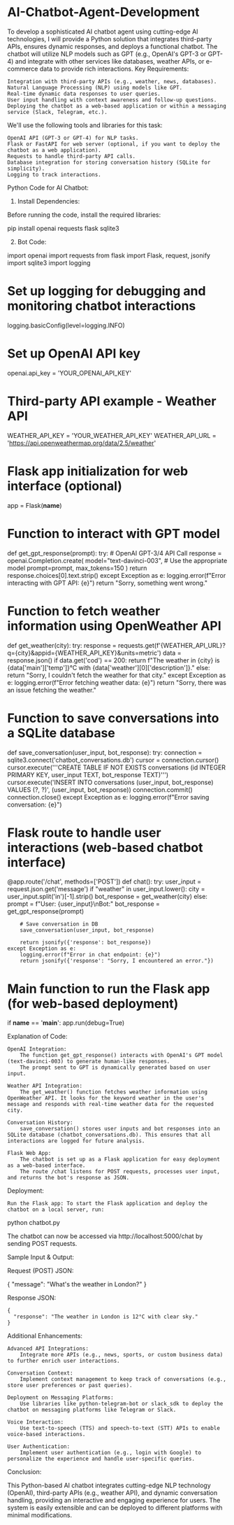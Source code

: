 # AI-Chatbot-Agent-Development
To develop a sophisticated AI chatbot agent using cutting-edge AI technologies, I will provide a Python solution that integrates third-party APIs, ensures dynamic responses, and deploys a functional chatbot. The chatbot will utilize NLP models such as GPT (e.g., OpenAI's GPT-3 or GPT-4) and integrate with other services like databases, weather APIs, or e-commerce data to provide rich interactions.
Key Requirements:

    Integration with third-party APIs (e.g., weather, news, databases).
    Natural Language Processing (NLP) using models like GPT.
    Real-time dynamic data responses to user queries.
    User input handling with context awareness and follow-up questions.
    Deploying the chatbot as a web-based application or within a messaging service (Slack, Telegram, etc.).

We'll use the following tools and libraries for this task:

    OpenAI API (GPT-3 or GPT-4) for NLP tasks.
    Flask or FastAPI for web server (optional, if you want to deploy the chatbot as a web application).
    Requests to handle third-party API calls.
    Database integration for storing conversation history (SQLite for simplicity).
    Logging to track interactions.

Python Code for AI Chatbot:
1. Install Dependencies:

Before running the code, install the required libraries:

pip install openai requests flask sqlite3

2. Bot Code:

import openai
import requests
from flask import Flask, request, jsonify
import sqlite3
import logging

# Set up logging for debugging and monitoring chatbot interactions
logging.basicConfig(level=logging.INFO)

# Set up OpenAI API key
openai.api_key = 'YOUR_OPENAI_API_KEY'

# Third-party API example - Weather API
WEATHER_API_KEY = 'YOUR_WEATHER_API_KEY'
WEATHER_API_URL = 'https://api.openweathermap.org/data/2.5/weather'

# Flask app initialization for web interface (optional)
app = Flask(__name__)

# Function to interact with GPT model
def get_gpt_response(prompt):
    try:
        # OpenAI GPT-3/4 API Call
        response = openai.Completion.create(
            model="text-davinci-003",  # Use the appropriate model
            prompt=prompt,
            max_tokens=150
        )
        return response.choices[0].text.strip()
    except Exception as e:
        logging.error(f"Error interacting with GPT API: {e}")
        return "Sorry, something went wrong."

# Function to fetch weather information using OpenWeather API
def get_weather(city):
    try:
        response = requests.get(f'{WEATHER_API_URL}?q={city}&appid={WEATHER_API_KEY}&units=metric')
        data = response.json()
        if data.get('cod') == 200:
            return f"The weather in {city} is {data['main']['temp']}°C with {data['weather'][0]['description']}."
        else:
            return "Sorry, I couldn't fetch the weather for that city."
    except Exception as e:
        logging.error(f"Error fetching weather data: {e}")
        return "Sorry, there was an issue fetching the weather."

# Function to save conversations into a SQLite database
def save_conversation(user_input, bot_response):
    try:
        connection = sqlite3.connect('chatbot_conversations.db')
        cursor = connection.cursor()
        cursor.execute('''CREATE TABLE IF NOT EXISTS conversations
                          (id INTEGER PRIMARY KEY, user_input TEXT, bot_response TEXT)''')
        cursor.execute('INSERT INTO conversations (user_input, bot_response) VALUES (?, ?)', 
                       (user_input, bot_response))
        connection.commit()
        connection.close()
    except Exception as e:
        logging.error(f"Error saving conversation: {e}")

# Flask route to handle user interactions (web-based chatbot interface)
@app.route('/chat', methods=['POST'])
def chat():
    try:
        user_input = request.json.get('message')
        if "weather" in user_input.lower():
            city = user_input.split('in')[-1].strip()
            bot_response = get_weather(city)
        else:
            prompt = f"User: {user_input}\nBot:"
            bot_response = get_gpt_response(prompt)

        # Save conversation in DB
        save_conversation(user_input, bot_response)

        return jsonify({'response': bot_response})
    except Exception as e:
        logging.error(f"Error in chat endpoint: {e}")
        return jsonify({'response': "Sorry, I encountered an error."})

# Main function to run the Flask app (for web-based deployment)
if __name__ == '__main__':
    app.run(debug=True)

Explanation of Code:

    OpenAI Integration:
        The function get_gpt_response() interacts with OpenAI's GPT model (text-davinci-003) to generate human-like responses.
        The prompt sent to GPT is dynamically generated based on user input.

    Weather API Integration:
        The get_weather() function fetches weather information using OpenWeather API. It looks for the keyword weather in the user's message and responds with real-time weather data for the requested city.

    Conversation History:
        save_conversation() stores user inputs and bot responses into an SQLite database (chatbot_conversations.db). This ensures that all interactions are logged for future analysis.

    Flask Web App:
        The chatbot is set up as a Flask application for easy deployment as a web-based interface.
        The route /chat listens for POST requests, processes user input, and returns the bot's response as JSON.

Deployment:

    Run the Flask app: To start the Flask application and deploy the chatbot on a local server, run:

python chatbot.py

The chatbot can now be accessed via http://localhost:5000/chat by sending POST requests.

Sample Input & Output:

Request (POST) JSON:

{
  "message": "What's the weather in London?"
}

Response JSON:

    {
      "response": "The weather in London is 12°C with clear sky."
    }

Additional Enhancements:

    Advanced API Integrations:
        Integrate more APIs (e.g., news, sports, or custom business data) to further enrich user interactions.

    Conversation Context:
        Implement context management to keep track of conversations (e.g., store user preferences or past queries).

    Deployment on Messaging Platforms:
        Use libraries like python-telegram-bot or slack_sdk to deploy the chatbot on messaging platforms like Telegram or Slack.

    Voice Interaction:
        Use text-to-speech (TTS) and speech-to-text (STT) APIs to enable voice-based interactions.

    User Authentication:
        Implement user authentication (e.g., login with Google) to personalize the experience and handle user-specific queries.

Conclusion:

This Python-based AI chatbot integrates cutting-edge NLP technology (OpenAI), third-party APIs (e.g., weather API), and dynamic conversation handling, providing an interactive and engaging experience for users. The system is easily extensible and can be deployed to different platforms with minimal modifications.
